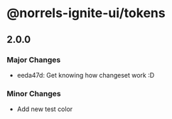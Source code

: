 # @norrels-ignite-ui/tokens

## 2.0.0

### Major Changes

- eeda47d: Get knowing how changeset work :D

### Minor Changes

- Add new test color
